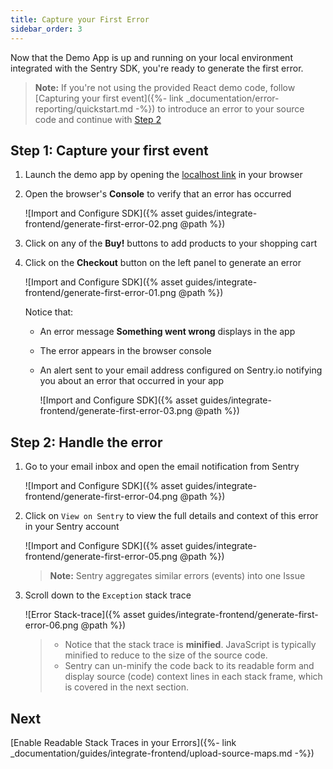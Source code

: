 ```yaml
---
title: Capture your First Error
sidebar_order: 3
---
```


Now that the Demo App is up and running on your local environment integrated with the Sentry SDK, you're ready to generate the first error.

> **Note:** If you're not using the provided React demo code, follow [Capturing your first event]({%- link _documentation/error-reporting/quickstart.md -%}) to introduce an error to your source code and continue with [Step 2](#step-2-handle-the-error)

## Step 1: Capture your first event

1. Launch the demo app by opening the [localhost link](http://localhost:5000) in your browser

2. Open the browser's **Console** to verify that an error has occurred

    ![Import and Configure SDK]({% asset guides/integrate-frontend/generate-first-error-02.png @path %})

3. Click on any of the **Buy!** buttons to add products to your shopping cart

4. Click on the **Checkout** button on the left panel to generate an error

    ![Import and Configure SDK]({% asset guides/integrate-frontend/generate-first-error-01.png @path %})

    Notice that:
    * An error message **Something went wrong** displays in the app
    * The error appears in the browser console
    * An alert sent to your email address configured on Sentry.io notifying you about an error that occurred in your app

        ![Import and Configure SDK]({% asset guides/integrate-frontend/generate-first-error-03.png @path %})

## Step 2: Handle the error

1. Go to your email inbox and open the email notification from Sentry

    ![Import and Configure SDK]({% asset guides/integrate-frontend/generate-first-error-04.png @path %})

2. Click on `View on Sentry` to view the full details and context of this error in your Sentry account

    ![Import and Configure SDK]({% asset guides/integrate-frontend/generate-first-error-05.png @path %})
    > **Note:** Sentry aggregates similar errors (events) into one Issue

3. Scroll down to the `Exception` stack trace

    ![Error Stack-trace]({% asset guides/integrate-frontend/generate-first-error-06.png @path %})

    > * Notice that the stack trace is **minified**.  JavaScript is typically minified to reduce to the size of the source code.
    > * Sentry can un-minify the code back to its readable form and display source (code) context lines in each stack frame, which is covered in the next section.

## Next

[Enable Readable Stack Traces in your Errors]({%- link _documentation/guides/integrate-frontend/upload-source-maps.md -%})
